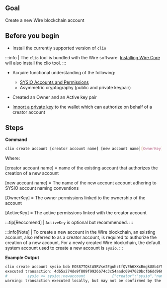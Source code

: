 ## Goal

Create a new Wire blockchain account

## Before you begin

* Install the currently supported version of `clio`

:::info
| The `clio` tool is bundled with the Wire software. [Installing Wire Core](/docs/getting-started/install-dependencies.md) will also install the clio tool.
:::

* Acquire functional understanding of the following:
  * [SYSIO Accounts and Permissions](https://developers.eos.io/welcome/v2.1/protocol/accounts_and_permissions)
  * Asymmetric cryptography (public and private keypair)

* Created an Owner and an Active key pair
* [Import a private key](../how-to-guides/how-to-import-a-key.md) to the wallet which can authorize on behalf of a creator account

## Steps

**Command**

```sh
clio create account [creator account name] [new account name][OwnerKey] [ActiveKey]
```

Where:

[creator account name] = name of the existing account that authorizes the creation of a new account

[new account name] = The name of the new account account adhering to SYSIO account naming conventions

[OwnerKey] = The owner permissions linked to the ownership of the account

[ActiveKey] = The active permissions linked with the creator account

:::tip[Reccomend]
| `ActiveKey` is optional but recommended.
:::

:::info[Note]
| To create a new account in the Wire blockchain, an existing account, also referred to as a creator account, is required to authorize the creation of a new account. For a newly created Wire blockchain, the default system account used to create a new account is `sysio`.
:::

**Example Output**

```sh
clio create account sysio bob EOS87TQktA5RVse2EguhztfQVEh6XXxBmgkU8b4Y5YnGvtYAoLGNN
executed transaction: 4d65a274de9f809f9926b74c3c54aadc0947020bcfb6dd96043d1bcd9c46604c  200 bytes  166 us
#         sysio <= sysio::newaccount            {"creator":"sysio","name":"bob","owner":{"threshold":1,"keys":[{"key":"EOS87TQktA5RVse2EguhztfQVEh6X...
warning: transaction executed locally, but may not be confirmed by the network yet         ]
```
